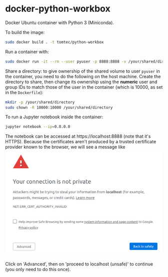 # docker-python-workbox
Docker Ubuntu container with Python 3 (Miniconda).

To build the image:
``` bash
sudo docker build . -t tomtec/python-workbox
```

Run a container with:
``` bash
sudo docker run -it --rm --user pyuser -p 8888:8888 -v /your/shared/directory:/share tomtec/python-workbox
```

Share a directory: to give ownership of the shared volume to user `pyuser` in the
container, you need to do the following on the host machine. Create the directory
to share, then change its ownership using the **numeric** user and group IDs to
match those of the user in the container (which is 10000, as set in the 
`Dockerfile`):
``` bash
mkdir -p /your/shared/directory
sudo chown -R 10000:10000 /your/shared/directory
```

To run a Jupyter notebook inside the container:
``` bash
jupyter notebook --ip=0.0.0.0
```

The notebook can be accessed at https://localhost:8888 (note that it's HTTPS).
Because the certificates aren't produced by a trusted certificate provider known
to the browser, we will see a message like
![Your connection is not private](images/connection_not_private.png)

Click on 'Advanced', then on 'proceed to localhost (unsafe)' to continue (you
only need to do this once).
